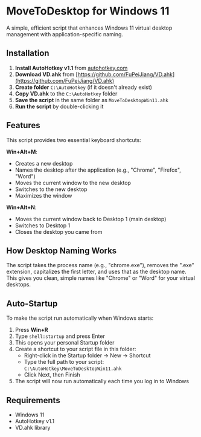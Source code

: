# MoveToDesktop for Windows 11

A simple, efficient script that enhances Windows 11 virtual desktop management with application-specific naming.

## Installation

1. **Install AutoHotkey v1.1** from [autohotkey.com](https://www.autohotkey.com/)
2. **Download VD.ahk** from [https://github.com/FuPeiJiang/VD.ahk](https://github.com/FuPeiJiang/VD.ahk)
3. **Create folder** `C:\AutoHotkey` (if it doesn't already exist)
4. **Copy VD.ahk** to the `C:\AutoHotkey` folder
5. **Save the script** in the same folder as `MoveToDesktopWin11.ahk`
6. **Run the script** by double-clicking it

## Features

This script provides two essential keyboard shortcuts:

**Win+Alt+M**: 
- Creates a new desktop
- Names the desktop after the application (e.g., "Chrome", "Firefox", "Word")
- Moves the current window to the new desktop
- Switches to the new desktop
- Maximizes the window

**Win+Alt+N**: 
- Moves the current window back to Desktop 1 (main desktop)
- Switches to Desktop 1
- Closes the desktop you came from

## How Desktop Naming Works

The script takes the process name (e.g., "chrome.exe"), removes the ".exe" extension, capitalizes the first letter, and uses that as the desktop name. This gives you clean, simple names like "Chrome" or "Word" for your virtual desktops.

## Auto-Startup

To make the script run automatically when Windows starts:

1. Press **Win+R**
2. Type `shell:startup` and press Enter
3. This opens your personal Startup folder
4. Create a shortcut to your script file in this folder:
   - Right-click in the Startup folder → New → Shortcut
   - Type the full path to your script: `C:\AutoHotkey\MoveToDesktopWin11.ahk`
   - Click Next, then Finish
5. The script will now run automatically each time you log in to Windows

## Requirements

- Windows 11
- AutoHotkey v1.1
- VD.ahk library

